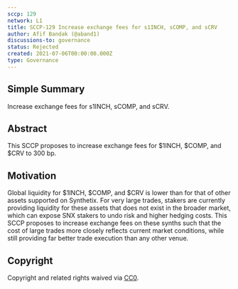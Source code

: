 ```yaml
---
sccp: 129
network: L1
title: SCCP-129 Increase exchange fees for s1INCH, sCOMP, and sCRV
author: Afif Bandak (@aband1)
discussions-to: governance
status: Rejected
created: 2021-07-06T00:00:00.000Z
type: Governance
---
```


<!--You can leave these HTML comments in your merged SCCP and delete the visible duplicate text guides, they will not appear and may be helpful to refer to if you edit it again. This is the suggested template for new SCCPs. Note that an SCCP number will be assigned by an editor. When opening a pull request to submit your SCCP, please use an abbreviated title in the filename, `sccp-draft_title_abbrev.md`. The title should be 44 characters or less.-->

## Simple Summary

<!--"If you can't explain it simply, you don't understand it well enough." Provide a simplified and layman-accessible explanation of the SCCP.-->

Increase exchange fees for s1INCH, sCOMP, and sCRV.

## Abstract

<!--A short (~200 word) description of the variable change proposed.-->

This SCCP proposes to increase exchange fees for $1INCH, $COMP, and $CRV to 300 bp.

## Motivation

<!--The motivation is critical for SCCPs that want to update variables within Synthetix. It should clearly explain why the existing variable is not incentive aligned. SCCP submissions without sufficient motivation may be rejected outright.-->

Global liquidity for $1INCH, $COMP, and $CRV is lower than for that of other assets supported on Synthetix. For very large trades, stakers are currently providing liquidity for these assets that does not exist in the broader market, which can expose SNX stakers to undo risk and higher hedging costs. This SCCP proposes to increase exchange fees on these synths such that the cost of large trades more closely reflects current market conditions, while still providing far better trade execution than any other venue.

## Copyright

Copyright and related rights waived via [CC0](https://creativecommons.org/publicdomain/zero/1.0/).
